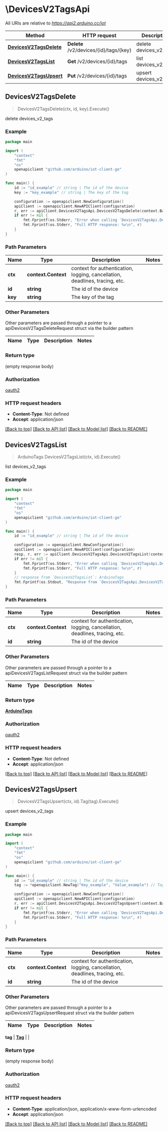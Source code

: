 # \DevicesV2TagsApi

All URIs are relative to *https://api2.arduino.cc/iot*

Method | HTTP request | Description
------------- | ------------- | -------------
[**DevicesV2TagsDelete**](DevicesV2TagsApi.md#DevicesV2TagsDelete) | **Delete** /v2/devices/{id}/tags/{key} | delete devices_v2_tags
[**DevicesV2TagsList**](DevicesV2TagsApi.md#DevicesV2TagsList) | **Get** /v2/devices/{id}/tags | list devices_v2_tags
[**DevicesV2TagsUpsert**](DevicesV2TagsApi.md#DevicesV2TagsUpsert) | **Put** /v2/devices/{id}/tags | upsert devices_v2_tags



## DevicesV2TagsDelete

> DevicesV2TagsDelete(ctx, id, key).Execute()

delete devices_v2_tags



### Example

```go
package main

import (
    "context"
    "fmt"
    "os"
    openapiclient "github.com/arduino/iot-client-go"
)

func main() {
    id := "id_example" // string | The id of the device
    key := "key_example" // string | The key of the tag

    configuration := openapiclient.NewConfiguration()
    apiClient := openapiclient.NewAPIClient(configuration)
    r, err := apiClient.DevicesV2TagsApi.DevicesV2TagsDelete(context.Background(), id, key).Execute()
    if err != nil {
        fmt.Fprintf(os.Stderr, "Error when calling `DevicesV2TagsApi.DevicesV2TagsDelete``: %v\n", err)
        fmt.Fprintf(os.Stderr, "Full HTTP response: %v\n", r)
    }
}
```

### Path Parameters


Name | Type | Description  | Notes
------------- | ------------- | ------------- | -------------
**ctx** | **context.Context** | context for authentication, logging, cancellation, deadlines, tracing, etc.
**id** | **string** | The id of the device | 
**key** | **string** | The key of the tag | 

### Other Parameters

Other parameters are passed through a pointer to a apiDevicesV2TagsDeleteRequest struct via the builder pattern


Name | Type | Description  | Notes
------------- | ------------- | ------------- | -------------



### Return type

 (empty response body)

### Authorization

[oauth2](../README.md#oauth2)

### HTTP request headers

- **Content-Type**: Not defined
- **Accept**: application/json

[[Back to top]](#) [[Back to API list]](../README.md#documentation-for-api-endpoints)
[[Back to Model list]](../README.md#documentation-for-models)
[[Back to README]](../README.md)


## DevicesV2TagsList

> ArduinoTags DevicesV2TagsList(ctx, id).Execute()

list devices_v2_tags



### Example

```go
package main

import (
    "context"
    "fmt"
    "os"
    openapiclient "github.com/arduino/iot-client-go"
)

func main() {
    id := "id_example" // string | The id of the device

    configuration := openapiclient.NewConfiguration()
    apiClient := openapiclient.NewAPIClient(configuration)
    resp, r, err := apiClient.DevicesV2TagsApi.DevicesV2TagsList(context.Background(), id).Execute()
    if err != nil {
        fmt.Fprintf(os.Stderr, "Error when calling `DevicesV2TagsApi.DevicesV2TagsList``: %v\n", err)
        fmt.Fprintf(os.Stderr, "Full HTTP response: %v\n", r)
    }
    // response from `DevicesV2TagsList`: ArduinoTags
    fmt.Fprintf(os.Stdout, "Response from `DevicesV2TagsApi.DevicesV2TagsList`: %v\n", resp)
}
```

### Path Parameters


Name | Type | Description  | Notes
------------- | ------------- | ------------- | -------------
**ctx** | **context.Context** | context for authentication, logging, cancellation, deadlines, tracing, etc.
**id** | **string** | The id of the device | 

### Other Parameters

Other parameters are passed through a pointer to a apiDevicesV2TagsListRequest struct via the builder pattern


Name | Type | Description  | Notes
------------- | ------------- | ------------- | -------------


### Return type

[**ArduinoTags**](ArduinoTags.md)

### Authorization

[oauth2](../README.md#oauth2)

### HTTP request headers

- **Content-Type**: Not defined
- **Accept**: application/json

[[Back to top]](#) [[Back to API list]](../README.md#documentation-for-api-endpoints)
[[Back to Model list]](../README.md#documentation-for-models)
[[Back to README]](../README.md)


## DevicesV2TagsUpsert

> DevicesV2TagsUpsert(ctx, id).Tag(tag).Execute()

upsert devices_v2_tags



### Example

```go
package main

import (
    "context"
    "fmt"
    "os"
    openapiclient "github.com/arduino/iot-client-go"
)

func main() {
    id := "id_example" // string | The id of the device
    tag := *openapiclient.NewTag("Key_example", "Value_example") // Tag | 

    configuration := openapiclient.NewConfiguration()
    apiClient := openapiclient.NewAPIClient(configuration)
    r, err := apiClient.DevicesV2TagsApi.DevicesV2TagsUpsert(context.Background(), id).Tag(tag).Execute()
    if err != nil {
        fmt.Fprintf(os.Stderr, "Error when calling `DevicesV2TagsApi.DevicesV2TagsUpsert``: %v\n", err)
        fmt.Fprintf(os.Stderr, "Full HTTP response: %v\n", r)
    }
}
```

### Path Parameters


Name | Type | Description  | Notes
------------- | ------------- | ------------- | -------------
**ctx** | **context.Context** | context for authentication, logging, cancellation, deadlines, tracing, etc.
**id** | **string** | The id of the device | 

### Other Parameters

Other parameters are passed through a pointer to a apiDevicesV2TagsUpsertRequest struct via the builder pattern


Name | Type | Description  | Notes
------------- | ------------- | ------------- | -------------

 **tag** | [**Tag**](Tag.md) |  | 

### Return type

 (empty response body)

### Authorization

[oauth2](../README.md#oauth2)

### HTTP request headers

- **Content-Type**: application/json, application/x-www-form-urlencoded
- **Accept**: application/json

[[Back to top]](#) [[Back to API list]](../README.md#documentation-for-api-endpoints)
[[Back to Model list]](../README.md#documentation-for-models)
[[Back to README]](../README.md)

